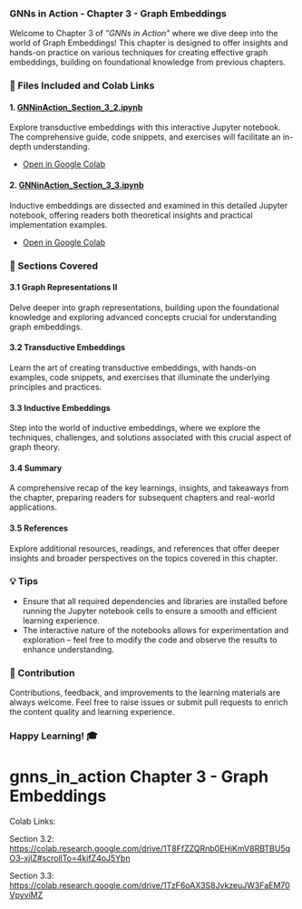### GNNs in Action -  Chapter 3 - Graph Embeddings

Welcome to Chapter 3 of _"GNNs in Action"_ where we dive deep into the world of Graph Embeddings! This chapter is designed to offer insights and hands-on practice on various techniques for creating effective graph embeddings, building on foundational knowledge from previous chapters.

### 📄 Files Included and Colab Links

#### 1. [GNNinAction_Section_3_2.ipynb](./GNNinAction_Section_3_2.ipynb)
Explore transductive embeddings with this interactive Jupyter notebook. The comprehensive guide, code snippets, and exercises will facilitate an in-depth understanding.
- [Open in Google Colab](https://colab.research.google.com/drive/1ccKmaZ2y2UKfzXFE3flj8COotsyp5N1J)

#### 2. [GNNinAction_Section_3_3.ipynb](./GNNinAction_Section_3_3.ipynb)
Inductive embeddings are dissected and examined in this detailed Jupyter notebook, offering readers both theoretical insights and practical implementation examples.
- [Open in Google Colab](https://colab.research.google.com/drive/1en0MqmE_zRhpbc0S14W-loOzMRYxu2kp)

### 🧠 Sections Covered

#### 3.1 Graph Representations II
Delve deeper into graph representations, building upon the foundational knowledge and exploring advanced concepts crucial for understanding graph embeddings.

#### 3.2 Transductive Embeddings
Learn the art of creating transductive embeddings, with hands-on examples, code snippets, and exercises that illuminate the underlying principles and practices.

#### 3.3 Inductive Embeddings
Step into the world of inductive embeddings, where we explore the techniques, challenges, and solutions associated with this crucial aspect of graph theory.

#### 3.4 Summary
A comprehensive recap of the key learnings, insights, and takeaways from the chapter, preparing readers for subsequent chapters and real-world applications.

#### 3.5 References
Explore additional resources, readings, and references that offer deeper insights and broader perspectives on the topics covered in this chapter.

### 💡 Tips

- Ensure that all required dependencies and libraries are installed before running the Jupyter notebook cells to ensure a smooth and efficient learning experience.
- The interactive nature of the notebooks allows for experimentation and exploration – feel free to modify the code and observe the results to enhance understanding.

### 🙏 Contribution

Contributions, feedback, and improvements to the learning materials are always welcome. Feel free to raise issues or submit pull requests to enrich the content quality and learning experience.

### Happy Learning! 🎓


# gnns_in_action Chapter 3 - Graph Embeddings

Colab Links:

Section 3.2: https://colab.research.google.com/drive/1T8FfZZQRnb0EHjKmV8RBTBU5qO3-xjlZ#scrollTo=4kifZ4oJ5Ybn 

Section 3.3: https://colab.research.google.com/drive/1TzF6oAX3S8JvkzeuJW3FaEM70VpyviMZ
 
